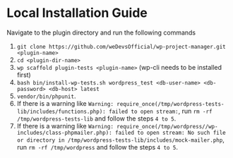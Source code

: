 # Local Installation Guide

Navigate to the plugin directory and run the following commands

1. `git clone https://github.com/weDevsOfficial/wp-project-manager.git <plugin-name>`
2. `cd <plugin-dir-name>`
3. `wp scaffold plugin-tests <plugin-name>` (wp-cli needs to be installed first)
4. `bash bin/install-wp-tests.sh wordpress_test <db-user-name> <db-password> <db-host> latest`
5. `vendor/bin/phpunit`.
6. If there is a warning like `Warning: require_once(/tmp/wordpress-tests-lib/includes/functions.php): failed to open stream:`,
   run `rm -rf /tmp/wordpress-tests-lib` and follow the steps `4 to 5`.
7. If there is a warning like `Warning: require_once(/tmp/wordpress//wp-includes/class-phpmailer.php): failed to open stream: No such file or directory in /tmp/wordpress-tests-lib/includes/mock-mailer.php`,
   run `rm -rf /tmp/wordpress` and follow the steps `4 to 5`.